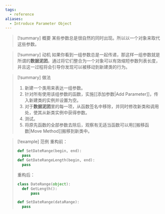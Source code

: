 ```yaml
---
tags:
  - reference
aliases:
  - Introduce Parameter Object
---
```

> [!summary] 概要
> 某些参数总是很自然的同时出现。所以以一个对象来取代这些参数。

> [!summary] 动机
> 如果你看到一组参数总是一起传递，那这样一组参数就是所谓的**数据泥团**。通过将它们整合为一个对象可以有效缩短参数列表长度，并且这一过程将会引导你发现可以被移动到新建类的行为。

> [!summary] 做法
> 1. 新建一个类用来表达一组参数。
> 2. 针对所有使用该组参数的函数，实施[[添加参数|Add Parameter]]，传入新建类的实例并设置为空。
> 3. 对于**数据泥团**里的每一项，从函数签名中移除，并同时修改新类和调用处，使其从新类实例中获得参数。
> 4. 测试。
> 5. 将原先函数的全部参数去除后，观察有无适当函数可以用[[搬移函数|Move Method]]搬移到新类中。

> [!example] 范例
> 重构前：
> ```python
> def SetDateRange(begin, end):
> 	pass
> def GetDateRangeLength(begin, end):
> 	pass
> ```
> 重构后：
> ```python
> class DateRange(object):
> 	def GetLength():
> 		pass
>
> def SetDateRange(dataRange):
> 	pass
> ```